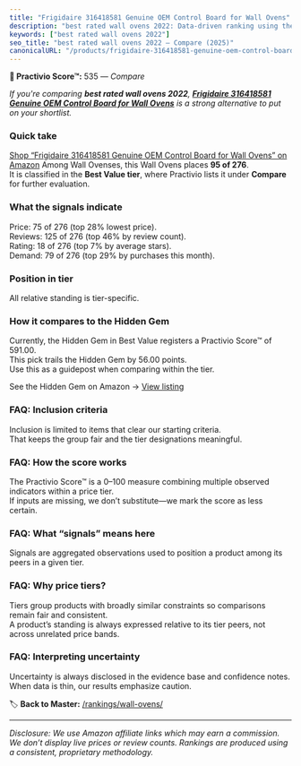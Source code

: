 ```yaml
---
title: "Frigidaire 316418581 Genuine OEM Control Board for Wall Ovens"
description: "best rated wall ovens 2022: Data-driven ranking using the Practivio Score™. Positioned by quality, value, demand, findability, momentum."
keywords: ["best rated wall ovens 2022"]
seo_title: "best rated wall ovens 2022 — Compare (2025)"
canonicalURL: "/products/frigidaire-316418581-genuine-oem-control-board-for-wall-ovens-B00NHCCDA8/"
---
```


**🛒 Practivio Score™:** 535 — _Compare_


*If you're comparing **best rated wall ovens 2022**, **[Frigidaire 316418581 Genuine OEM Control Board for Wall Ovens](https://www.amazon.com/dp/B00NHCCDA8?tag=practivio-20)** is a strong alternative to put on your shortlist.*
### Quick take
[Shop “Frigidaire 316418581 Genuine OEM Control Board for Wall Ovens” on Amazon](https://www.amazon.com/dp/B00NHCCDA8?tag=practivio-20)
Among Wall Ovenses, this Wall Ovens places **95 of 276**.  
It is classified in the **Best Value tier**, where Practivio lists it under **Compare** for further evaluation.

### What the signals indicate
Price: 75 of 276 (top 28% lowest price).  
Reviews: 125 of 276 (top 46% by review count).  
Rating: 18 of 276 (top 7% by average stars).  
Demand: 79 of 276 (top 29% by purchases this month).

### Position in tier
All relative standing is tier-specific.

### How it compares to the Hidden Gem
Currently, the Hidden Gem in Best Value registers a Practivio Score™ of 591.00.  
This pick trails the Hidden Gem by 56.00 points.  
Use this as a guidepost when comparing within the tier.  

See the Hidden Gem on Amazon → [View listing](https://www.amazon.com/dp/B0D1CXL52G?tag=practivio-20)

### FAQ: Inclusion criteria
Inclusion is limited to items that clear our starting criteria.  
That keeps the group fair and the tier designations meaningful.

### FAQ: How the score works
The Practivio Score™ is a 0–100 measure combining multiple observed indicators within a price tier.  
If inputs are missing, we don’t substitute—we mark the score as less certain.

### FAQ: What “signals” means here
Signals are aggregated observations used to position a product among its peers in a given tier.

### FAQ: Why price tiers?
Tiers group products with broadly similar constraints so comparisons remain fair and consistent.  
A product’s standing is always expressed relative to its tier peers, not across unrelated price bands.

### FAQ: Interpreting uncertainty
Uncertainty is always disclosed in the evidence base and confidence notes.  
When data is thin, our results emphasize caution.

<!-- Missing template for Compare/CompareWithinPriceClass -->


🏷️ **Back to Master:** [/rankings/wall-ovens/](/rankings/wall-ovens/)

---
_Disclosure: We use Amazon affiliate links which may earn a commission. We don’t display live prices or review counts. Rankings are produced using a consistent, proprietary methodology._
